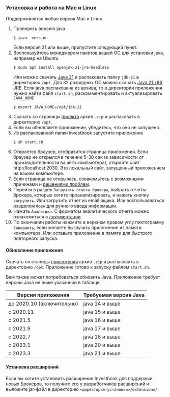 ### Установка и работа на Mac и Linux

Поддерживаетcя любая версия Mac и Linux.
1. Проверить версию java
   ```shell script
   $ java -version
   ```
   Если версия 21 или выше, пропустите следующий пункт.
2. Воспользуйтесь менеджером пакетов вашей ОС для установки java, например на Ubuntu
   ```shell
   $ sudo apt install openjdk-21-jre-headless
   ```
   Или можно скачать [Java 21](https://jdk.java.net/21/) и распаковать папку `jdk-21` в директорию `/opt`.
   Для 32 разрядных ОС можно скачать [Java 21 x86 JRE](https://bell-sw.com/pages/downloads/). Если java распакована из
   архива, то в директории приложения нужно найти файл `start.sh`, раскомментировать и актуализировать `JAVA_HOME`
   ```shell
   $ export JAVA_HOME=/opt/jdk-21
   ```
3. Скачать со страницы [проекта](https://github.com/spacious-team/investbook/releases/latest) архив `.zip` и
   распаковать в директорию `/opt`.
4. Если вы обновляете приложение, убедитесь, что оно не запущено.
5. Из распакованной папки investbook запустите приложение
   ```shell
   $ sh start.sh
   ```
6. Откроется браузер, отобразится страница приложения.
   Если браузер не открылся в течении 5-30 сек (в зависимости от производительности вашего компьютера),
   откройте сайт http://localhost:2030. Это локальный сайт, запущенный приложением на вашем компьютере.
7. Если страница не открылась, ознакомьтесь с возможными причинами и [решениями проблем](/src/main/asciidoc/troubleshooting.adoc).
8. Перейти в раздел `Загрузить отчеты брокера`, выбрать отчеты брокера, которые хотите проанализировать, и нажать кнопку
   `загрузить`. Или загрузить отчет из email ящика. Или воспользоваться разделом `Форм` для ручного ввода информации.
9. Нажать `Аналитика`. С форматом аналитического отчета можно ознакомиться в [документации](/src/main/asciidoc/index.adoc).
10. По окончании работы нажмите в верхнем правом углу пиктограмму `Завершить`, если желаете выгрузить приложение
    из памяти компьютера. Или оставьте приложение в памяти для быстрого повторного запуска.

#### Обновление приложения
Скачать со станицы [приложения](https://github.com/vananiev/spacious-team/investbook/latest) архив `.zip` и
распаковать в директорию `/opt`. Приложение готово к запуску файлом `start.sh`.

Вам также может потребоваться обновить Java. Приложение требует версию Java не ниже указанной в таблице.

| Версия приложения         | Требуемая версия Java |
|---------------------------|-----------------------|
| до 2020.10 (включительно) | java 14 и выше        |
| c 2020.11                 | java 15 и выше        |
| с 2021.5                  | java 16 и выше        |
| с 2021.9                  | java 17 и выше        |
| с 2022.7                  | java 18 и выше        | 
| с 2023.1                  | java 20 и выше        |
| с 2023.3                  | java 21 и выше        |

#### Установка расширений

Если вы хотите установить расширение Investbook для поддержки новых Брокеров, то получите его у разработчиков расширений
и выложите jar-файл в директорию `<директория-установки>/extensions/`. 
   

